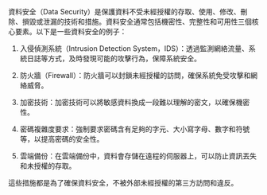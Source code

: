 資料安全（Data Security）是保護資料不受未經授權的存取、使用、修改、刪除、損毀或泄漏的技術和措施。資料安全通常包括機密性、完整性和可用性三個核心要素。以下是一些資料安全的例子：

1. 入侵偵測系統（Intrusion Detection System，IDS）：透過監測網絡流量、系統日誌等方式，及時發現可能的攻擊行為，保障系統安全。

2. 防火牆（Firewall）：防火牆可以封鎖未經授權的訪問，確保系統免受攻擊和網絡威脅。

3. 加密技術：加密技術可以將敏感資料換成一段難以理解的密文，以確保機密性。

4. 密碼複雜度要求：強制要求密碼含有足夠的字元、大小寫字母、數字和符號等，以提高密碼的安全性。

5. 雲端備份：在雲端備份中，資料會存儲在遠程的伺服器上，可以防止資訊丟失和未授權的存取。

這些措施都是為了確保資料安全，不被外部未經授權的第三方訪問和違反。